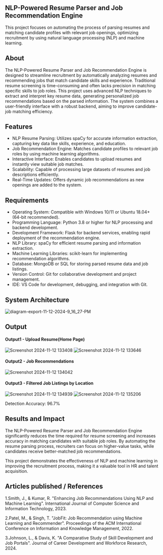 ## NLP-Powered Resume Parser and Job Recommendation Engine
This project focuses on automating the process of parsing resumes and matching candidate profiles with relevant job openings, optimizing recruitment by using natural language processing (NLP) and machine learning.

## About
<!--Detailed Description about the project-->
The NLP-Powered Resume Parser and Job Recommendation Engine is designed to streamline recruitment by automatically analyzing resumes and recommending jobs that match candidate skills and experience. Traditional resume screening is time-consuming and often lacks precision in matching specific skills to job roles. This project uses advanced NLP techniques to extract and interpret key resume data, generating personalized job recommendations based on the parsed information. The system combines a user-friendly interface with a robust backend, aiming to improve candidate-job matching efficiency.

## Features
<!--List the features of the project as shown below-->
- NLP Resume Parsing: Utilizes spaCy for accurate information extraction, capturing key data like skills, experience, and education.
- Job Recommendation Engine: Matches candidate profiles to relevant job roles by using machine learning algorithms.
- Interactive Interface: Enables candidates to upload resumes and instantly view suitable job matches.
- Scalability: Capable of processing large datasets of resumes and job descriptions efficiently.
- Real-Time Updates: Offers dynamic job recommendations as new openings are added to the system.

## Requirements
<!--List the requirements of the project as shown below-->
* Operating System: Compatible with Windows 10/11 or Ubuntu 18.04+ (64-bit recommended).
* Programming Language: Python 3.8 or higher for NLP processing and backend development.
* Development Framework: Flask for backend services, enabling rapid deployment of the recommendation engine.
* NLP Library: spaCy for efficient resume parsing and information extraction.
* Machine Learning Libraries: scikit-learn for implementing recommendation algorithms.
* Database: MongoDB or SQL for storing parsed resume data and job listings.
* Version Control: Git for collaborative development and project management.
* IDE: VS Code for development, debugging, and integration with Git.

## System Architecture
<!--Embed the system architecture diagram as shown below-->

![diagram-export-11-12-2024-9_16_27-PM](https://github.com/user-attachments/assets/fb4cb221-7b24-413f-8619-8e403a65676a)



## Output

<!--Embed the Output picture at respective places as shown below as shown below-->
#### Output1 -  Upload Resume(Home Page)
![Screenshot 2024-11-12 133408](https://github.com/user-attachments/assets/c836f3cf-353c-4d78-bd71-011e59513487)
![Screenshot 2024-11-12 133646](https://github.com/user-attachments/assets/0da9e001-40ab-48ae-84a6-8232032d3dd2)



#### Output2 - Job Recommendations
![Screenshot 2024-11-12 134042](https://github.com/user-attachments/assets/55b56c54-e1c7-4585-a835-577f06523691)

#### Output3 - Filtered Job Listings by Location
![Screenshot 2024-11-12 134939](https://github.com/user-attachments/assets/a1e25996-5b39-4274-a768-42e11170b17c)
![Screenshot 2024-11-12 135206](https://github.com/user-attachments/assets/e603b57d-39de-48e6-92c0-3ab207280d0d)





Detection Accuracy: 96.7%



## Results and Impact
<!--Give the results and impact as shown below-->
The NLP-Powered Resume Parser and Job Recommendation Engine significantly reduces the time required for resume screening and increases accuracy in matching candidates with suitable job roles. By automating the resume parsing process, recruiters can focus on higher-value tasks, while candidates receive better-matched job recommendations. 

This project demonstrates the effectiveness of NLP and machine learning in improving the recruitment process, making it a valuable tool in HR and talent acquisition.

## Articles published / References
1.Smith, J., & Kumar, R. "Enhancing Job Recommendations Using NLP and Machine Learning". International Journal of Computer Science and Information Technology, 2023.

2.Patel, M., & Singh, T. "JobFit: Job Recommendation using Machine Learning and Recommender". Proceedings of the ACM International Conference on Information and Knowledge Management, 2022.

3.Johnson, L., & Davis, K. "A Comparative Study of Skill Development and Job Portals". Journal of Career Development and Workforce Research, 2024.


